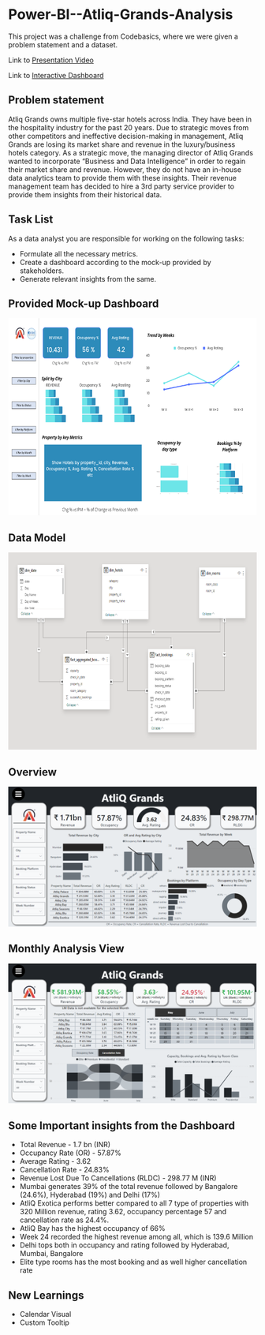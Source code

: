 # Power-BI--Atliq-Grands-Analysis

This project was a challenge from Codebasics, where we were given a problem statement and a dataset.

Link to [Presentation Video](https://www.linkedin.com/posts/ritobrotoghosh_powerbi-powerbideveloper-powerbidashboard-activity-7153612355472404480-3REk?utm_source=share&utm_medium=member_desktop)

Link to [Interactive Dashboard](https://www.novypro.com/project/atliq-grands-4)

## Problem statement

Atliq Grands owns multiple five-star hotels across India. They have been in the hospitality industry for the past 20 years. Due to strategic moves from other competitors and ineffective decision-making in management, Atliq Grands are losing its market share and revenue in the luxury/business hotels category. As a strategic move, the managing director of Atliq Grands wanted to incorporate “Business and Data Intelligence” in order to regain their market share and revenue. However, they do not have an in-house data analytics team to provide them with these insights. Their revenue management team has decided to hire a 3rd party service provider to provide them insights from their historical data.

## Task List

As a data analyst you are responsible for working on the following tasks:

- Formulate all the necessary metrics. 
- Create a dashboard according to the mock-up provided by stakeholders. 
- Generate relevant insights from the same.

## Provided Mock-up Dashboard

<p align="center">
    <img src='https://github.com/ritobrotoghosh/Power-BI--Atliq-Grands-Analysis/blob/main/Mockup%20Dashboard.png' height="400">
</p>

## Data Model

<p align="center">
    <img src='https://github.com/ritobrotoghosh/Power-BI--Atliq-Grands-Analysis/blob/main/Data%20Model.png' height="400">
</p>

## Overview

<p align="center">
    <img src='https://github.com/ritobrotoghosh/Power-BI--Atliq-Grands-Analysis/blob/main/Overview.png' width="600">
</p>

## Monthly Analysis View

<p align="center">
    <img src='https://github.com/ritobrotoghosh/Power-BI--Atliq-Grands-Analysis/blob/main/Monthly%20Analysis.png' width="600">
</p>

## Some Important insights from the Dashboard

- Total Revenue - 1.7 bn (INR)
- Occupancy Rate (OR) - 57.87%
- Average Rating - 3.62
- Cancellation Rate - 24.83%
- Revenue Lost Due To Cancellations (RLDC) - 298.77 M (INR)
- Mumbai generates 39% of the total revenue followed by Bangalore (24.6%), Hyderabad (19%) and Delhi (17%)
- AtliQ Exotica performs better compared to all 7 type of properties with 320 Million revenue, rating 3.62, occupancy percentage 57 and cancellation rate as 24.4%.
- AtliQ Bay has the highest occupancy of 66%
- Week 24 recorded the highest revenue among all, which is 139.6 Million
- Delhi tops both in occupancy and rating followed by Hyderabad, Mumbai, Bangalore
- Elite type rooms has the most booking and as well higher cancellation rate

## New Learnings

- Calendar Visual
- Custom Tooltip
